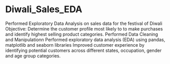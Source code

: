 # Diwali_Sales_EDA
Performed Exploratory Data Analysis on sales data for the festival of Diwali 
Objective: Determine the customer profile most likely to to make purchases and identify highest selling product categories.
Performed Data Cleaning and Manipulationn
Performed exploratory data analysis (EDA) using pandas, matplotlib and seaborn libraries
Improved customer experience by identifying potential customers across different states, occupation, gender and age group categories.
